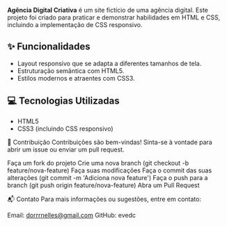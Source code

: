 **Agência Digital Criativa** é um site fictício de uma agência digital. Este projeto foi criado para praticar e demonstrar habilidades em HTML e CSS, incluindo a implementação de CSS responsivo.

## ✨ Funcionalidades

- Layout responsivo que se adapta a diferentes tamanhos de tela.
- Estruturação semântica com HTML5.
- Estilos modernos e atraentes com CSS3.

## 💻 Tecnologias Utilizadas

- HTML5
- CSS3 (incluindo CSS responsivo)

🤝 Contribuição
Contribuições são bem-vindas! Sinta-se à vontade para abrir um issue ou enviar um pull request.

Faça um fork do projeto
Crie uma nova branch (git checkout -b feature/nova-feature)
Faça suas modificações
Faça o commit das suas alterações (git commit -m 'Adiciona nova feature')
Faça o push para a branch (git push origin feature/nova-feature)
Abra um Pull Request

📬 Contato
Para mais informações ou sugestões, entre em contato:

Email: dorrrnelles@gmail.com
GitHub: evedc

